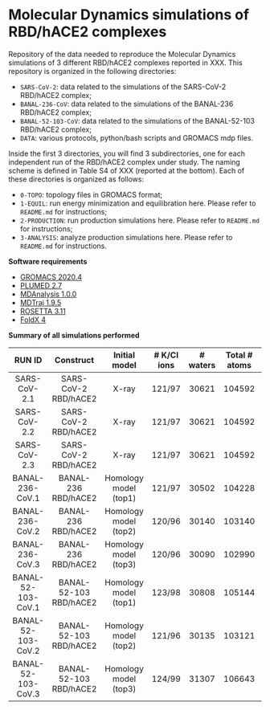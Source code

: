 # Molecular Dynamics simulations of RBD/hACE2 complexes 
Repository of the data needed to reproduce the Molecular Dynamics simulations of 3 different RBD/hACE2 complexes reported in XXX.
 This repository is organized in the following directories:

* `SARS-CoV-2`: data related to the simulations of the SARS-CoV-2 RBD/hACE2 complex;
* `BANAL-236-CoV`: data related to the simulations of the BANAL-236 RBD/hACE2 complex;
* `BANAL-52-103-CoV`: data related to the simulations of the BANAL-52-103 RBD/hACE2 complex;
* `DATA`: various protocols, python/bash scripts and GROMACS mdp files.

Inside the first 3 directories, you will find 3 subdirectories, one for each independent run of the RBD/hACE2 complex
under study. The naming scheme is defined in Table S4 of XXX (reported at the bottom). Each of these directories is organized as follows:
* `0-TOPO`: topology files in GROMACS format;
* `1-EQUIL`: run energy minimization and equilibration here. Please refer to `README.md` for instructions;
* `2-PRODUCTION`: run production simulations here. Please refer to `README.md` for instructions; 
* `3-ANALYSIS`: analyze production simulations here. Please refer to `README.md` for instructions.

**Software requirements**
* [GROMACS 2020.4](https://www.gromacs.org)
* [PLUMED 2.7](https://www.plumed.org)
* [MDAnalysis 1.0.0](https://www.mdanalysis.org)
* [MDTraj 1.9.5](https://www.mdtraj.org/1.9.5/index.html)
* [ROSETTA 3.11](https://www.rosettacommons.org)
* [FoldX 4](http://foldxsuite.crg.eu)

**Summary of all simulations performed**

|   RUN ID	   |  Construct	| Initial model	| # K/Cl ions |	 # waters | Total # atoms | Production time [ns] |
| :------: |  :------:  |     :------:  | :------:    | :------:  | :------:      | :------:             |
| SARS-CoV-2.1 | SARS-CoV-2 RBD/hACE2 | X-ray | 121/97 | 30621 | 104592 | 1000 |
| SARS-CoV-2.2 | SARS-CoV-2 RBD/hACE2 | X-ray | 121/97 | 30621 | 104592 | 1000 |
| SARS-CoV-2.3 | SARS-CoV-2 RBD/hACE2 | X-ray | 121/97 | 30621 | 104592 | 1000 |
| BANAL-236-CoV.1 | BANAL-236 RBD/hACE2 | Homology model (top1) | 121/97 | 30502 | 104228 | 1000 |
| BANAL-236-CoV.2 | BANAL-236 RBD/hACE2 | Homology model (top2) | 120/96 | 30140 | 103140 | 1000 |
| BANAL-236-CoV.3 | BANAL-236 RBD/hACE2 | Homology model (top3) | 120/96 | 30090 | 102990 | 1000 |
| BANAL-52-103-CoV.1 | BANAL-52-103 RBD/hACE2 |	Homology model (top1) |	123/98	| 30808	| 105144 | 1000 |
| BANAL-52-103-CoV.2 | BANAL-52-103 RBD/hACE2 |	Homology model (top2) |	121/96	| 30135	| 103121 | 1000 |
| BANAL-52-103-CoV.3 | BANAL-52-103 RBD/hACE2 |	Homology model (top3) |	124/99	| 31307	| 106643 | 1000 |
